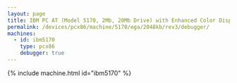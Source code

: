 ```yaml
---
layout: page
title: IBM PC AT (Model 5170, 2Mb, 20Mb Drive) with Enhanced Color Display and Debugger
permalink: /devices/pcx86/machine/5170/ega/2048kb/rev3/debugger/
machines:
  - id: ibm5170
    type: pcx86
    debugger: true
---
```


{% include machine.html id="ibm5170" %}
